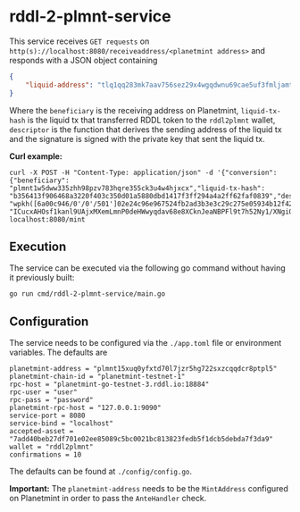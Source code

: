 # rddl-2-plmnt-service
This service receives `GET requests` on `http(s)://localhost:8080/receiveaddress/<planetmint address>` and responds with a JSON object containing 
```json
{
    "liquid-address": "tlq1qq283mk7aav756sez29x4wgqdwnu69cae5uf3fmljamtm6xds5ltt80tdadcex9qst0jxljupme67jx5lqmydu74qksjjzkrrm", "planetmint-beneficiary": "plmnt1atfrnm80xyg86s85xp0av2ukap8n4ap7pevptm" 
}
```

Where the `beneficiary` is the receiving address on Planetmint, `liquid-tx-hash` is the liquid tx that transferred RDDL token to the `rddl2plmnt` wallet, `descriptor` is the function that derives the sending address of the liquid tx and the signature is signed with the private key that sent the liquid tx.


**Curl example:**
```
curl -X POST -H "Content-Type: application/json" -d '{"conversion": {"beneficiary": "plmnt1w5dww335zhh98pzv783hqre355ck3u4w4hjxcx","liquid-tx-hash": "b356413f906468a3220f403c350d01a5880dbd1417f3ff294a4a2ff62faf0839","descriptor": "wpkh([6a00c946/0'/0'/501']02e24c96e967524fb2ad3b3e3c29c275e05934b12f420b7871443143d05ffe11c8)#8ktzldqn"},"signature": "ICucxAHOsf1kanl9UAjxMXemLmnP0deHWwyqdav68e8XCknJeaNBPFl9t7h52Ny1/XNgiQFu8XzrGLM8qahSy38="}' localhost:8080/mint
```

## Execution
The service can be executed via the following go command without having it previously built:
```
go run cmd/rddl-2-plmnt-service/main.go
```

## Configuration
The service needs to be configured via the ```./app.toml``` file or environment variables. The defaults are
```
planetmint-address = "plmnt15xuq0yfxtd70l7jzr5hg722sxzcqqdcr8ptpl5"
planetmint-chain-id = "planetmint-testnet-1"
rpc-host = "planetmint-go-testnet-3.rddl.io:18884"
rpc-user = "user"
rpc-pass = "password"
planetmint-rpc-host = "127.0.0.1:9090"
service-port = 8080
service-bind = "localhost"
accepted-asset = "7add40beb27df701e02ee85089c5bc0021bc813823fedb5f1dcb5debda7f3da9"
wallet = "rddl2plmnt"
confirmations = 10
```

The defaults can be found at ```./config/config.go```.

**Important:** The `planetmint-address` needs to be the `MintAddress` configured on Planetmint in order to pass the `AnteHandler` check.